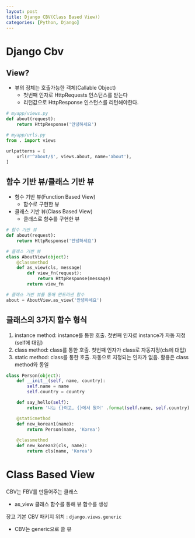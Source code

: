 ```yaml
---
layout: post
title: Django CBV(Class Based View))
categories: [Python, Django]
---
```


# Django Cbv

## View?

* 뷰의 정체는 호출가능한 객체(Callable Object)
	* 첫번째 인자로 HttpRequests 인스턴스를 받는다
	* 리턴값으로 HttpResponse 인스턴스를 리턴해야한다.

```python
# myapp/views.py
def about(request):
    return HttpResponse('안녕하세요')
```

```python
# myapp/urls.py
from . import views

urlpatterns = [
    url(r'^about/$', views.about, name='about'),
]
```

## 함수 기반 뷰/클래스 기반 뷰

* 함수 기반 뷰(Function Based View)
	* 함수로 구현한 뷰
* 클래스 기반 뷰(Class Based View)
	* 클래스로 함수를 구현한 뷰

```python
# 함수 기반 뷰
def about(request):
    return HttpResponse('안녕하세요')
```

```python
# 클래스 기반 뷰
class AboutView(object):
    @classmethod
    def as_view(cls, message)
        def view_fn(request):
            return HttpResponse(message)
        return view_fn

# 클래스 기반 뷰를 통해 만드러낸 함수
about = AboutView.as_view('안녕하세요')
```

## 클래스의 3가지 함수 형식

1. instance method: instance를 통한 호출. 첫번째 인자로 instance가 자동 지정(self에 대입)
2. class method: class를 통한 호출. 첫번째 인자가 class로 자동지정(cls에 대입)
3. static method: class를 통한 호출. 자동으로 지정되는 인자가 없음. 활용은 class method와 동일

```python
class Person(object):
    def __init__(self, name, country):
        self.name = name
        self.country = country

    def say_hello(self):
        return '나는 {}이고, {}에서 왔어' .format(self.name, self.country)

    @staticmethod
    def new_korean1(name):
        return Person(name, 'Korea')
    
    @classmethod
    def new_korean2(cls, name):
        return cls(name, 'Korea')
```

# Class Based View

CBV는 FBV를 만들어주는 클래스
* as_view 클래스 함수를 통해 뷰 함수를 생성

장고 기본 CBV 패키지 위치 : `django.views.generic`
* CBV는 generic으로 쓸 뷰

